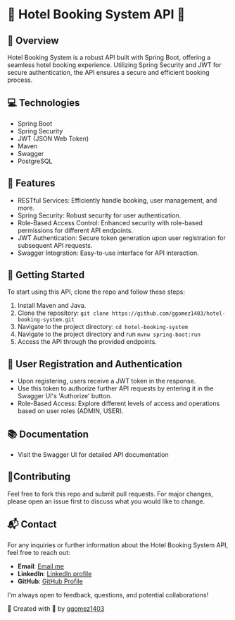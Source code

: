 # 🏨 Hotel Booking System API 🏨

## 🌟 Overview
Hotel Booking System is a robust API built with Spring Boot, offering a seamless hotel booking experience. Utilizing Spring Security and JWT for secure authentication, the API ensures a secure and efficient booking process.

## 💻 Technologies
- Spring Boot
- Spring Security
- JWT (JSON Web Token)
- Maven
- Swagger
- PostgreSQL

## 🚀 Features
- RESTful Services: Efficiently handle booking, user management, and more.
- Spring Security: Robust security for user authentication.
- Role-Based Access Control: Enhanced security with role-based permissions for different API endpoints.
- JWT Authentication: Secure token generation upon user registration for subsequent API requests.
- Swagger Integration: Easy-to-use interface for API interaction.

## 🎈 Getting Started 
To start using this API, clone the repo and follow these steps:

1. Install Maven and Java.
2. Clone the repository: `git clone https://github.com/ggomez1403/hotel-booking-system.git`
3. Navigate to the project directory: `cd hotel-booking-system`
4. Navigate to the project directory and run `mvnw spring-boot:run`
5. Access the API through the provided endpoints.

## 🔐 User Registration and Authentication
- Upon registering, users receive a JWT token in the response.
- Use this token to authorize further API requests by entering it in the Swagger UI's 'Authorize' button.
- Role-Based Access: Explore different levels of access and operations based on user roles (ADMIN, USER).

## 📚 Documentation
- Visit the Swagger UI for detailed API documentation

## 🤝Contributing 
Feel free to fork this repo and submit pull requests. For major changes, please open an issue first to discuss what you would like to change.

## 📬 Contact

For any inquiries or further information about the Hotel Booking System API, feel free to reach out:

- **Email**: [Email me](mailto:geralgomez1403@gmail.com)
- **LinkedIn**: [LinkedIn profile](https://www.linkedin.com/in/ggomezr/)
- **GitHub**: [GitHub Profile](https://github.com/ggomez1403)

I'm always open to feedback, questions, and potential collaborations!

👤 Created with 💞 by [ggomez1403](https://github.com/ggomez1403)
